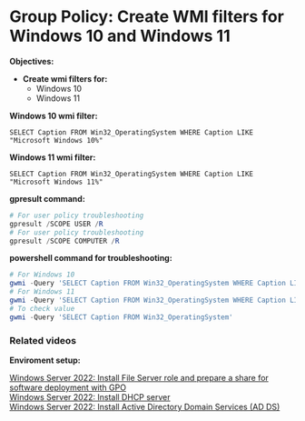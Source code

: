 # Group Policy: Create WMI filters for Windows 10 and Windows 11

<b>Objectives:</b>

* <b>Create wmi filters for:</b>
  * Windows 10
  * Windows 11

<b>Windows 10 wmi filter:</b>

```
SELECT Caption FROM Win32_OperatingSystem WHERE Caption LIKE "Microsoft Windows 10%"
```

<b>Windows 11 wmi filter:</b>

```
SELECT Caption FROM Win32_OperatingSystem WHERE Caption LIKE "Microsoft Windows 11%"
```

<b>gpresult command:</b>

```powershell
# For user policy troubleshooting
gpresult /SCOPE USER /R
# For user policy troubleshooting
gpresult /SCOPE COMPUTER /R
```

<b>powershell command for troubleshooting:</b>

```powershell
# For Windows 10
gwmi -Query 'SELECT Caption FROM Win32_OperatingSystem WHERE Caption LIKE "Microsoft Windows 10%"'
# For Windows 11 
gwmi -Query 'SELECT Caption FROM Win32_OperatingSystem WHERE Caption LIKE "Microsoft Windows 11%"'
# To check value
gwmi -Query 'SELECT Caption FROM Win32_OperatingSystem'
```

### Related videos

<b>Enviroment setup:</b> <br />

[Windows Server 2022: Install File Server role and prepare a share for software deployment with GPO](https://youtu.be/jEWSdC2qwyA) <br />
[Windows Server 2022: Install DHCP server](https://youtu.be/8n0MD9stQis) <br />
[Windows Server 2022: Install Active Directory Domain Services (AD DS)](https://youtu.be/1cYewbW3Tl0) <br />
